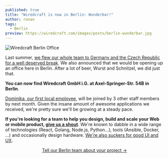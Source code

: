 ```yaml
---
published: true
title: "Wiredcraft is now in Berlin: Wunderbar!"
author: ronan
tags:
  - Berlin
preview: https://wiredcraft.com/images/posts/berlin-wunderbar.jpg
---
```

![Wiredcraft Berlin Office](https://wiredcraft.com/images/posts/berlin-wunderbar.jpg)

Last summer, [we flew our whole team to Germany and the Czech Republic for a well deserved break](https://wiredcraft.com/blog/guten-tag-berlin/). We also announced that we would be opening up an office here in Berlin. After a lot of beer, Wurst and Schnitzel, we did just that.

**You can now find Wiredcraft GmbH i.G. at Axel-Springer-Str. 54B in Berlin**.

[Dominika, our first local employee](https://wiredcraft.com/blog/willkommen-dominika/), will be joined by 3 other staff members by next month. Given the insane amount of awesome applications we received, we're pretty sure we'll be growing at a steady pace.

**If you're looking for a team to help you design, build and scale your Web or mobile product, [give us a shout](https://wiredcraft.typeform.com/to/GG4GQz)**. We're known to dabble in a wide range of technologies (React, Golang, Node.js, Python...), tools (Ansible, Docker, ...) and occasionally design hardware. [We're also suckers for good UI and UX](https://wiredcraft.com/blog/how-we-design-products/).

<center><a class='button' href='https://wiredcraft.typeform.com/to/GG4GQz'>Tell our Berlin team about your project →</a></center>

<!-- more -->
